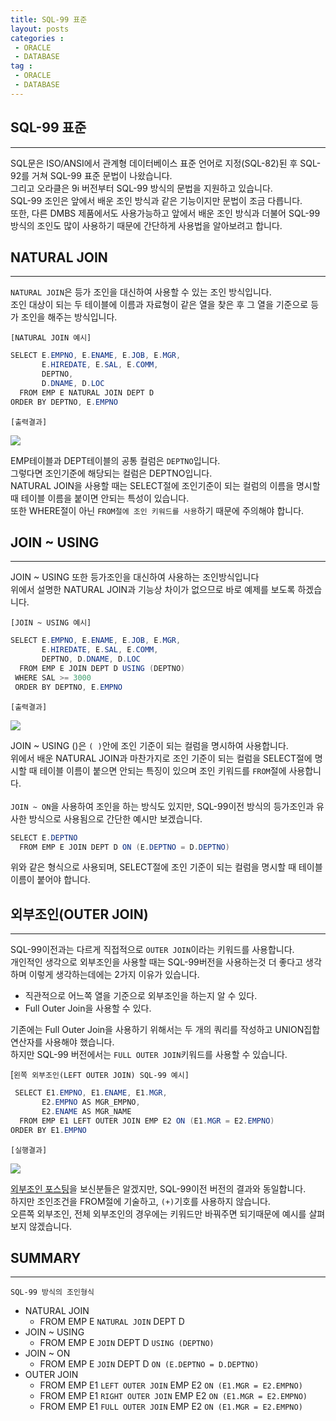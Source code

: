 ```yaml
---
title: SQL-99 표준
layout: posts
categories :
 - ORACLE
 - DATABASE
tag :
 - ORACLE
 - DATABASE
---
```


## __SQL-99 표준__
---
SQL문은 ISO/ANSI에서 관계형 데이터베이스 표준 언어로 지정(SQL-82)된 후 SQL-92를 거쳐 SQL-99 표준 문법이 나왔습니다.<br>
그리고 오라클은 9i 버전부터 SQL-99 방식의 문법을 지원하고 있습니다.<br>
SQL-99 조인은 앞에서 배운 조인 방식과 같은 기능이지만 문법이 조금 다릅니다.<br>
또한, 다른 DMBS 제품에서도 사용가능하고 앞에서 배운 조인 방식과 더불어 SQL-99 방식의 조인도 많이 사용하기 때문에 간단하게 사용법을 알아보려고 합니다.<br>

## __NATURAL JOIN__
---
`NATURAL JOIN`은 등가 조인을 대신하여 사용할 수 있는 조인 방식입니다.<br>
조인 대상이 되는 두 테이블에 이름과 자료형이 같은 열을 찾은 후 그 열을 기준으로 등가 조인을 해주는 방식입니다.

`[NATURAL JOIN 예시]`
```java
SELECT E.EMPNO, E.ENAME, E.JOB, E.MGR, 
       E.HIREDATE, E.SAL, E.COMM,
       DEPTNO,
       D.DNAME, D.LOC
  FROM EMP E NATURAL JOIN DEPT D
ORDER BY DEPTNO, E.EMPNO
```

`[출력결과]`

<img src="https://user-images.githubusercontent.com/67519366/95676422-fc712300-0bf8-11eb-916f-337cfc492dec.png">

EMP테이블과 DEPT테이블의 공통 컬럼은 `DEPTNO`입니다.<br>
그렇다면 조인기준에 해당되는 컬럼은 DEPTNO입니다.<br>
NATURAL JOIN을 사용할 때는 SELECT절에 조인기준이 되는 컬럼의 이름을 명시할 때 테이블 이름을 붙이면 안되는 특성이 있습니다.<br>
또한 WHERE절이 아닌 `FROM절에 조인 키워드를 사용`하기 때문에 주의해야 합니다.<br>

## __JOIN ~ USING__
---
JOIN ~ USING 또한 등가조인을 대신하여 사용하는 조인방식입니다<br>
위에서 설명한 NATURAL JOIN과 기능상 차이가 없으므로 바로 예제를 보도록 하겠습니다.<br>

`[JOIN ~ USING 예시]`

```java
SELECT E.EMPNO, E.ENAME, E.JOB, E.MGR,
       E.HIREDATE, E.SAL, E.COMM,
       DEPTNO, D.DNAME, D.LOC
  FROM EMP E JOIN DEPT D USING (DEPTNO)
 WHERE SAL >= 3000
 ORDER BY DEPTNO, E.EMPNO
```

`[출력결과]`

<img src="https://user-images.githubusercontent.com/67519366/95676659-a0a79980-0bfa-11eb-8402-f1a95cfeaf79.png">

JOIN ~ USING ()은 `( )`안에 조인 기준이 되는 컬럼을 명시하여 사용합니다.<br>
위에서 배운 NATURAL JOIN과 마찬가지로 조인 기준이 되는 컬럼을 SELECT절에 명시할 때 테이블 이름이 붙으면 안되는 특징이 있으며 조인 키워드를 `FROM`절에 사용합니다.<br><br>
`JOIN ~ ON`을 사용하여 조인을 하는 방식도 있지만, SQL-99이전 방식의 등가조인과 유사한 방식으로 사용됨으로 간단한 예시만 보겠습니다.
```java
SELECT E.DEPTNO
  FROM EMP E JOIN DEPT D ON (E.DEPTNO = D.DEPTNO)
```
위와 같은 형식으로 사용되며, SELECT절에 조인 기준이 되는 컬럼을 명시할 때 테이블이름이 붙어야 합니다.

## __외부조인(OUTER JOIN)__
---
SQL-99이전과는 다르게 직접적으로 `OUTER JOIN`이라는 키워드를 사용합니다.<br>
개인적인 생각으로 외부조인을 사용할 때는 SQL-99버전을 사용하는것 더 좋다고 생각하며 이렇게 생각하는데에는 2가지 이유가 있습니다.

- 직관적으로 어느쪽 열을 기준으로 외부조인을 하는지 알 수 있다.
- Full Outer Join을 사용할 수 있다.

기존에는 Full Outer Join을 사용하기 위해서는 두 개의 쿼리를 작성하고 UNION집합 연산자를 사용해야 했습니다.<br>
하지만 SQL-99 버전에서는 `FULL OUTER JOIN`키워드를 사용할 수 있습니다.<br>

[`왼쪽 외부조인(LEFT OUTER JOIN) SQL-99 예시]`

```java
 SELECT E1.EMPNO, E1.ENAME, E1.MGR,
       E2.EMPNO AS MGR_EMPNO,
       E2.ENAME AS MGR_NAME
  FROM EMP E1 LEFT OUTER JOIN EMP E2 ON (E1.MGR = E2.EMPNO)
ORDER BY E1.EMPNO
```

`[실행결과]`

<img src="https://user-images.githubusercontent.com/67519366/95675768-8bc80780-0bf4-11eb-9beb-2702690b54c8.png">

<a href="https://kor-shin.github.io/oracle/database/outer-join-example/" target="_blank">외부조인 포스팅</a>을 보신분들은 알겠지만, SQL-99이전 버전의 결과와 동일합니다.<br>
하지만 조인조건을 FROM절에 기술하고, `(+)`기호를 사용하지 않습니다.<br>
오른쪽 외부조인, 전체 외부조인의 경우에는 키워드만 바꿔주면 되기때문에 예시를 살펴보지 않겠습니다.<br>

## __SUMMARY__
---
`SQL-99 방식의 조인형식`

- NATURAL JOIN
    - FROM EMP E `NATURAL JOIN` DEPT D
- JOIN ~ USING
    - FROM EMP E `JOIN` DEPT D `USING (DEPTNO)`
- JOIN ~ ON
    - FROM EMP E `JOIN` DEPT D `ON (E.DEPTNO = D.DEPTNO)`
- OUTER JOIN
    - FROM EMP E1 `LEFT OUTER JOIN` EMP E2 `ON (E1.MGR = E2.EMPNO)` 
    - FROM EMP E1 `RIGHT OUTER JOIN` EMP E2 `ON (E1.MGR = E2.EMPNO)` 
    - FROM EMP E1 `FULL OUTER JOIN` EMP E2 `ON (E1.MGR = E2.EMPNO)` 